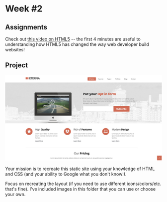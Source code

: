Week #2
=======

Assignments
-----------

Check out [this video on HTML5](https://youtu.be/IsXEVQRaTX8) -- the first 4 minutes are useful to understanding how HTML5 has changed the way web developer build websites!


Project
-------

![Website](https://github.com/Drewbie345/okcoders-spring2016/blob/master/week2/Project/eterna.jpg)

Your mission is to recreate this static site using your knowledge of HTML and CSS (and your ability to Google what you don't know!).

Focus on recreating the layout (if you need to use different icons/colors/etc. that's fine). I've included images in this folder that you can use or choose your own.
